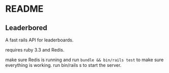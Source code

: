 # README

## Leaderbored

A fast rails API for leaderboards.

requires ruby 3.3 and Redis.

make sure Redis is running and run `bundle && bin/rails test` to make sure everything is working. run bin/rails s to start the server.


